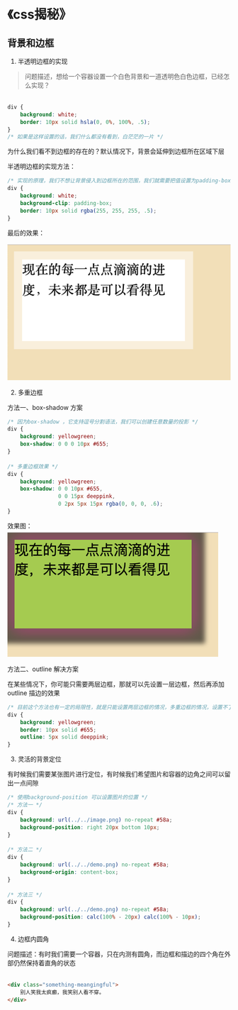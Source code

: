 # 《css揭秘》
## 背景和边框

1. 半透明边框的实现
> 问题描述，想给一个容器设置一个白色背景和一道透明色白色边框，已经怎么实现？

```css

div {
    background: white;
    border: 10px solid hsla(0, 0%, 100%, .5);
}
/* 如果是这样设置的话，我们什么都没有看到，白茫茫的一片 */
```
为什么我们看不到边框的存在的？默认情况下，背景会延伸到边框所在区域下层

半透明边框的实现方法：

```css
/* 实现的原理，我们不想让背景侵入到边框所在的范围，我们就需要把值设置为padding-box,这样浏览器就会利用内边距的外沿来把背景裁剪掉 */
div {
    background: white;
    background-clip: padding-box;
    border: 10px solid rgba(255, 255, 255, .5);
}

```

最后的效果：

![半透明边框实现效果](https://github.com/everast2015/web-readed-books/blob/master/css-secret/img/chapter2/2-1.png)

2. 多重边框

方法一、box-shadow 方案

```css
/* 因为box-shadow ，它支持逗号分割语法，我们可以创建任意数量的投影 */
div {
    background: yellowgreen;
    box-shadow: 0 0 0 10px #655;
}

/* 多重边框效果 */
div {
    background: yellowgreen;
    box-shadow: 0 0 10px #655,
                0 0 15px deeppink,
                0 2px 5px 15px rgba(0, 0, 0, .6);
}

```

效果图：
    ![多重边框效果](https://github.com/everast2015/web-readed-books/blob/master/css-secret/img/chapter2/2-2.png)

方法二、outline 解决方案

在某些情况下，你可能只需要两层边框，那就可以先设置一层边框，然后再添加outline 描边的效果

```css
/* 目前这个方法也有一定的局限性，就是只能设置两层边框的情况，多重边框的情况，设置不了，并且设置圆角的时候，也回出现一些问题 */
div {
    background: yellowgreen;
    border: 10px solid #655;
    outline: 5px solid deeppink;
}

```

3. 灵活的背景定位

有时候我们需要某张图片进行定位，有时候我们希望图片和容器的边角之间可以留出一点间隙

```css
/* 使用background-position 可以设置图片的位置 */
/* 方法一 */
div {
    background: url(../../image.png) no-repeat #58a;
    background-position: right 20px bottom 10px;
}

/* 方法二 */
div {
    background: url(../../demo.png) no-repeat #58a;
    background-origin: content-box;
}

/* 方法三 */
div {
    background: url(../../demo.png) no-repeat #58a;
    background-position: calc(100% - 20px) calc(100% - 10px);
}

```

4. 边框内圆角

问题描述：有时我们需要一个容器，只在内测有圆角，而边框和描边的四个角在外部仍然保持着直角的状态

```html

<div class="something-meangingful">
    别人笑我太疯癫，我笑别人看不穿。
</div>

```